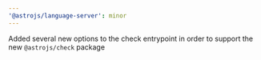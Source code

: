 ```yaml
---
'@astrojs/language-server': minor
---
```


Added several new options to the check entrypoint in order to support the new `@astrojs/check` package
